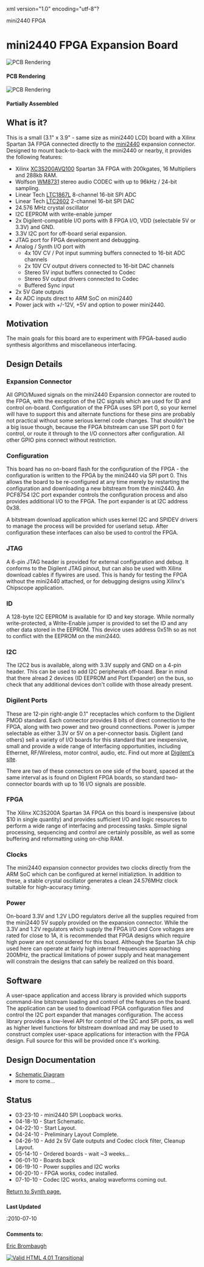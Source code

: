 xml version="1.0" encoding="utf-8"?



mini2440 FPGA




# mini2440 FPGA Expansion Board


![PCB Rendering](mini_fpga_scaled.jpg)


#### PCB Rendering


![PCB Rendering](mini_fpga.jpg)


#### Partially Assembled


## What is it?


This is a small (3.1" x 3.9" - same size as mini2440 LCD) board with a
Xilinx Spartan 3A FPGA connected directly to the [mini2440](../../embedded/mini2440/index.html)
expansion connector. Designed to mount back-to-back with the mini2440 or
nearby, it provides the following features:

* Xilinx [XC3S200AVQ100](http://www.xilinx.com/products/spartan3a/) Spartan 3A FPGA with 200kgates, 16 Multipliers and 288kb RAM.
* Wolfson [WM8731](http://www.wolfsonmicro.com/products/WM8731) stereo audio CODEC with up to 96kHz / 24-bit sampling.
* Linear Tech [LTC1867L](http://www.linear.com/pc/productDetail.jsp?navId=H0,C1,C1155,C1001,C1158,P9358) 8-channel 16-bit SPI ADC
* Linear Tech [LTC2602](http://www.linear.com/pc/productDetail.jsp?navId=LTC2602) 2-channel 16-bit SPI DAC
* 24.576 MHz crystal oscillator
* I2C EEPROM with write-enable jumper
* 2x Digilent-compatible I/O ports with 8 FPGA I/O, VDD (selectable 5V or 3.3V) and GND.
* 3.3V I2C port for off-board serial expansion.
* JTAG port for FPGA development and debugging.
* Analog / Synth I/O port with
	+ 4x 10V CV / Pot input summing buffers connected to 16-bit ADC channels
	+ 2x 10V CV output drivers connected to 16-bit DAC channels
	+ Stereo 5V input buffers connected to Codec
	+ Stereo 5V output drivers connected to Codec
	+ Buffered Sync input
* 2x 5V Gate outputs
* 4x ADC inputs direct to ARM SoC on mini2440
* Power jack with +/-12V, +5V and option to power mini2440.


## Motivation


The main goals for this board are to experiment with FPGA-based audio synthesis
algorithms and miscellaneous interfacing.

## Design Details


### Expansion Connector


All GPIO/Muxed signals on the mini2440 Expansion connector are routed to the
FPGA, with the exception of the I2C signals which are used for ID and control
on-board. Configuration of the FPGA uses SPI port 0, so your kernel will have
to support this and alternate functions for these pins are probably not
practical without some serious kernel code changes. That shouldn't be a big
issue though, because the FPGA bitstream can use SPI port 0 for control, or
route it through to the I/O connectors after configuration. All other GPIO
pins connect without restriction.

### Configuration


This board has no on-board flash for the configuration of the FPGA - the
configuration is written to the FPGA by the mini2440 via SPI port 0.
This allows the board to be re-configured at any time merely by restarting
the configuration and downloading a new bitstream from the mini2440.
An PCF8754 I2C port expander controls the configuration process and
also provides additional I/O to the FPGA. The port expander is at
I2C address 0x38.

A bitstream download application which uses kernel I2C and SPIDEV drivers
to manage the process will be provided for userland setup. After configuration
these interfaces can also be used to control the FPGA.

### JTAG


A 6-pin JTAG header is provided for external configuration and debug. It
conforms to the Digilent JTAG pinout, but can also be used with Xilinx
download cables if flywires are used. This is handy for testing the FPGA
without the mini2440 attached, or for debugging designs using Xilinx's
Chipscope application.

### ID


A 128-byte I2C EEPROM is available for ID and key storage. While normally
write-protected, a Write-Enable jumper is provided to set the ID and any
other data stored in the EEPROM. This device uses address 0x51h so as not
to conflict with the EEPROM on the mini2440.

### I2C


The I2C2 bus is available, along with 3.3V supply and GND on a 4-pin header.
This can be used to add I2C peripherals off-board. Bear in mind that there
alread 2 devices (ID EEPROM and Port Expander) on the bus, so check that any
additional devices don't collide with those already present.

### Digilent Ports


These are 12-pin right-angle 0.1" receptacles which conform to the Digilent
PMOD standard. Each connector provides 8 bits of direct connection to the FPGA,
along with two power and two ground connections. Power is jumper selectable as
either 3.3V or 5V on a per-connector basis.
Digilent (and others) sell a variety of I/O boards for this
standard that are inexpensive, small and provide a wide range of interfacing
opportunities, including Ethernet, RF/Wireless, motor control, audio, etc.
Find out more at
[Digilent's site](http://www.digilentinc.com).

There are two of these connectors on one side of the board, spaced at the
same interval as is found on Digilent FPGA boards, so standard two-connector
boards with up to 16 I/O signals are possible.

### FPGA


The Xilinx XC3S200A Spartan 3A FPGA on this board is inexpensive (about
$10 in single quantity) and provides sufficient I/O and logic resources to 
perform a wide range of interfacing and processing tasks. Simple signal
processing, sequencing and control are certainly possible, as well as some
buffering and reformatting using on-chip RAM.

### Clocks


The mini2440 expansion connector provides two clocks directly from the ARM
SoC which can be configured at kernel initializtion. In addition to these, a
stable crystal oscillator generates a clean 24.576MHz clock suitable for
high-accuracy timing.

### Power


On-board 3.3V and 1.2V LDO regulators derive all the supplies required
from the mini2440 5V supply provided on the expansion connector. While the
3.3V and 1.2V regulators which supply the FPGA I/O and Core voltages are rated
for close to 1A, it is recommended that FPGA designs which require high power
are not considered for this board. Although the Spartan 3A chip used here can
operate at fairly high internal frequencies approaching 200MHz, the practical
limitations of power supply and heat management will constrain the designs
that can safely be realized on this board.

## Software


A user-space application and access library is provided which supports
command-line bitstream loading and control of the features on the board. The
application can be used to download FPGA configuration files and control the
I2C port expander that manages configuration. The access library
provides a low-level API for control of the I2C and SPI ports, as well as
higher level functions for bitstream download and may be used to construct
complex user-space applications for interaction with the FPGA design. Full
source for this will be provided once it's working.

## Design Documentation


* [Schematic Diagram](mini_fpga_pg1-4.pdf)
* more to come...


## Status


* 03-23-10 - mini2440 SPI Loopback works.
* 04-18-10 - Start Schematic.
* 04-22-10 - Start Layout.
* 04-24-10 - Preliminary Layout Complete.
* 04-26-10 - Add 2x 5V Gate outputs and Codec clock filter, Cleanup Layout.
* 05-14-10 - Ordered boards - wait ~3 weeks...
* 06-01-10 - Boards back
* 06-19-10 - Power supplies and I2C works
* 06-20-10 - FPGA works, codec installed.
* 07-10-10 - Codec I2C works, analog waveforms coming out.


[Return to Synth page.](../index.html)
##### 
**Last Updated**


:2010-07-10
##### 
**Comments to:**


[Eric Brombaugh](mailto:ebrombaugh1@cox.net)

[![Valid HTML 4.01 Transitional](http://www.w3.org/Icons/valid-html401)](http://validator.w3.org/check?uri=referer)










